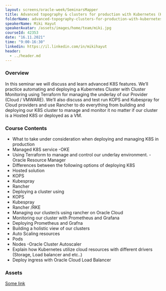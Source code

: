 ```yaml
---
layout: screens/oracle-week/SeminarsMapper
title: Advanced topography & clusters for production with Kubernetes (K8S)
folderName: advanced-topography-clusters-for-production-with-kubernetes-k8s
speakerName: Miki Hayut
speakerAvatar: /assets/images/home/team/miki.jpg
courseId: 42353
date: "16.11.2021"
time: "9:00-16:30"
linkedin: https://il.linkedin.com/in/mikihayut
header:
  - ../header.md
---
```


### Overview

In this seminar we will discuss and learn advanced K8S features. We’ll practice automating and deploying a Kubernetes Cluster with Cluster Monitoring using Terraform for managing the underlay of our Provider (Cloud / VMWARE). We’ll also discuss and test run KOPS and Kubespray for Cloud providers and use Rancher to do everything from building and deploying our K8S cluster to manage and monitor it no matter if our cluster is a Hosted K8S or deployed as a VM.

### Course Contents

- What to take under consideration when deploying and managing K8S in production
- Managed K8S service -OKE
- Using Terraform to manage and control our underlay environment. -Oracle Resource Manager
- Differences between the following options of deploying K8S
- Hosted solution
- KOPS
- Kubespray
- Rancher
- Deploying a cluster using
- KOPS
- Kubespray
- Rancher /RKE
- Managing our cluster/s using rancher on Oracle Cloud
- Monitoring our cluster with Prometheus and Grafana
- Deploying Prometheus and Grafna
- Building a holistic view of our clusters
- Auto Scaling resources
- Pods
- Nodes -Oracle Cluster Autoscaler
- Explain how Kubernetes utilize cloud resources with different drivers (Storage, Load balancer and etc..)
- Deploy ingress with Oracle Cloud Load Balancer

### Assets

[Some link](https://il.linkedin.com/in/assaf-balzamovich-36a14050)
